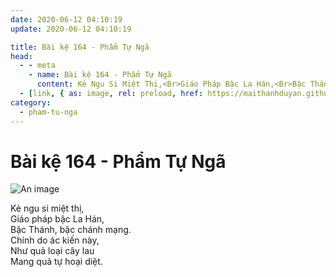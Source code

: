 ```yaml
---
date: 2020-06-12 04:10:19
update: 2020-06-12 04:10:19

title: Bài kệ 164 - Phẩm Tự Ngã
head:
  - - meta
    - name: Bài kệ 164 - Phẩm Tự Ngã
      content: Kẻ Ngu Si Miệt Thị,<Br>Giáo Pháp Bậc La Hán,<Br>Bậc Thánh, Bậc Chánh Mạng.<Br>Chính Do Ác Kiến Này,<Br>Như Quả Loại Cây Lau<Br>Mang Quả Tự Hoại Diệt.<Br>
  - [link, { as: image, rel: preload, href: https://maithanhduyan.github.io/kinh-phap-cu/img/pham-tu-nga/pham-tu-nga-164.jpg }]
category:
  - pham-tu-nga
---
```


# Bài kệ 164 - Phẩm Tự Ngã

![An image](/img/pham-tu-nga/pham-tu-nga-164.jpg)

Kẻ ngu si miệt thị,<br>Giáo pháp bậc La Hán,<br>Bậc Thánh, bậc chánh mạng.<br>Chính do ác kiến này,<br>Như quả loại cây lau<br>Mang quả tự hoại diệt.<br>
